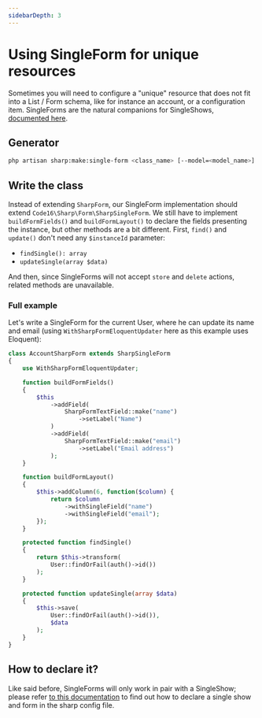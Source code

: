 ```yaml
---
sidebarDepth: 3
---
```


# Using SingleForm for unique resources

Sometimes you will need to configure a "unique" resource that does not fit into a List / Form schema, like for instance an account, or a configuration item. SingleForms are the natural companions for SingleShows, [documented here](single-show.md).


## Generator

```sh
php artisan sharp:make:single-form <class_name> [--model=<model_name>]
```


## Write the class

Instead of extending `SharpForm`, our SingleForm implementation should extend `Code16\Sharp\Form\SharpSingleForm`. We still have to implement `buildFormFields()` and `buildFormLayout()` to declare the fields presenting the instance, but other methods are a bit different. First, `find()` and `update()` don't need any `$instanceId` parameter:

- `findSingle(): array`
- `updateSingle(array $data)`

And then, since SingleForms will not accept `store` and `delete` actions, related methods are unavailable.


### Full example

Let's write a SingleForm for the current User, where he can update its name and email (using `WithSharpFormEloquentUpdater` here as this example uses Eloquent):

```php
class AccountSharpForm extends SharpSingleForm
{
    use WithSharpFormEloquentUpdater;

    function buildFormFields()
    {
        $this
            ->addField(
                SharpFormTextField::make("name")
                    ->setLabel("Name")
            )
            ->addField(
                SharpFormTextField::make("email")
                    ->setLabel("Email address")
            );
    }

    function buildFormLayout()
    {
        $this->addColumn(6, function($column) {
            return $column
                ->withSingleField("name")
                ->withSingleField("email");
        });
    }

    protected function findSingle()
    {
        return $this->transform(
            User::findOrFail(auth()->id())
        );
    }

    protected function updateSingle(array $data)
    {
        $this->save(
            User::findOrFail(auth()->id()), 
            $data
        );
    }
}
```


## How to declare it?

Like said before, SingleForms will only work in pair with a SingleShow; please refer [to this documentation](single-show.md#linking-a-singleshow-to-the-main-menu) to find out how to declare a single show and form in the sharp config file.
